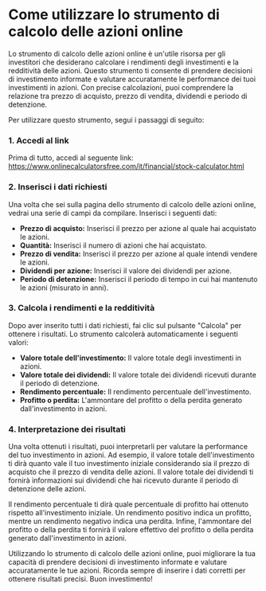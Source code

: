 Come utilizzare lo strumento di calcolo delle azioni online
===========================================================

Lo strumento di calcolo delle azioni online è un'utile risorsa per gli investitori che desiderano calcolare i rendimenti degli investimenti e la redditività delle azioni. Questo strumento ti consente di prendere decisioni di investimento informate e valutare accuratamente le performance dei tuoi investimenti in azioni. Con precise calcolazioni, puoi comprendere la relazione tra prezzo di acquisto, prezzo di vendita, dividendi e periodo di detenzione.

Per utilizzare questo strumento, segui i passaggi di seguito:

### 1. Accedi al link

Prima di tutto, accedi al seguente link: <https://www.onlinecalculatorsfree.com/it/financial/stock-calculator.html>

### 2. Inserisci i dati richiesti

Una volta che sei sulla pagina dello strumento di calcolo delle azioni online, vedrai una serie di campi da compilare. Inserisci i seguenti dati:

- **Prezzo di acquisto:** Inserisci il prezzo per azione al quale hai acquistato le azioni.
- **Quantità:** Inserisci il numero di azioni che hai acquistato.
- **Prezzo di vendita:** Inserisci il prezzo per azione al quale intendi vendere le azioni.
- **Dividendi per azione:** Inserisci il valore dei dividendi per azione.
- **Periodo di detenzione:** Inserisci il periodo di tempo in cui hai mantenuto le azioni (misurato in anni).

### 3. Calcola i rendimenti e la redditività

Dopo aver inserito tutti i dati richiesti, fai clic sul pulsante "Calcola" per ottenere i risultati. Lo strumento calcolerà automaticamente i seguenti valori:

- **Valore totale dell'investimento:** Il valore totale degli investimenti in azioni.
- **Valore totale dei dividendi:** Il valore totale dei dividendi ricevuti durante il periodo di detenzione.
- **Rendimento percentuale:** Il rendimento percentuale dell'investimento.
- **Profitto o perdita:** L'ammontare del profitto o della perdita generato dall'investimento in azioni.

### 4. Interpretazione dei risultati

Una volta ottenuti i risultati, puoi interpretarli per valutare la performance del tuo investimento in azioni. Ad esempio, il valore totale dell'investimento ti dirà quanto vale il tuo investimento iniziale considerando sia il prezzo di acquisto che il prezzo di vendita delle azioni. Il valore totale dei dividendi ti fornirà informazioni sui dividendi che hai ricevuto durante il periodo di detenzione delle azioni.

Il rendimento percentuale ti dirà quale percentuale di profitto hai ottenuto rispetto all'investimento iniziale. Un rendimento positivo indica un profitto, mentre un rendimento negativo indica una perdita. Infine, l'ammontare del profitto o della perdita ti fornirà il valore effettivo del profitto o della perdita generato dall'investimento in azioni.

Utilizzando lo strumento di calcolo delle azioni online, puoi migliorare la tua capacità di prendere decisioni di investimento informate e valutare accuratamente le tue azioni. Ricorda sempre di inserire i dati corretti per ottenere risultati precisi. Buon investimento!